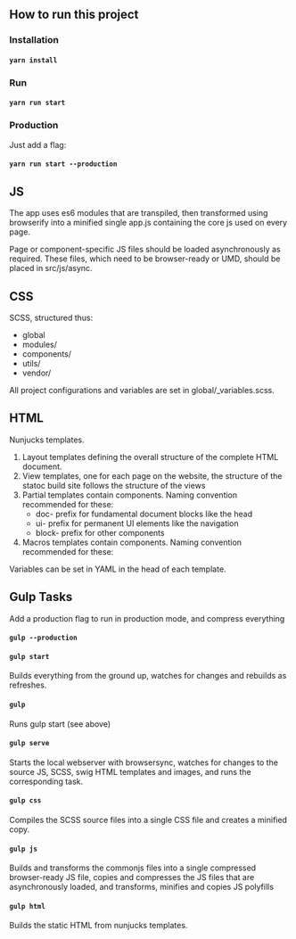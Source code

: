 ## How to run this project

### Installation
#### `yarn install`

### Run
#### `yarn run start`

### Production
Just add a flag:
#### `yarn run start --production`

## JS
The app uses es6 modules that are transpiled, then transformed using browserify into a minified single app.js containing the core js used on every page.

Page or component-specific JS files should be loaded asynchronously as required. These files, which need to be browser-ready or UMD, should be placed in src/js/async.

## CSS
SCSS, structured thus:

- global
- modules/
- components/
- utils/
- vendor/

All project configurations and variables are set in global/_variables.scss.

## HTML
Nunjucks templates. 

1. Layout templates defining the overall structure of the complete HTML document.
2. View templates, one for each page on the website, the structure of the statoc build site follows the structure of the views
3. Partial templates contain components. Naming convention recommended for these:
    - doc- prefix for fundamental document blocks like the head
    - ui- prefix for permanent UI elements like the navigation
    - block- prefix for other components
4. Macros templates contain components. Naming convention recommended for these:

Variables can be set in YAML in the head of each template.

## Gulp Tasks
Add a production flag to run in production mode, and compress everything
#### `gulp --production`

#### `gulp start`

Builds everything from the ground up, watches for changes and rebuilds as refreshes. 

#### `gulp`

Runs gulp start (see above)

#### `gulp serve`

Starts the local webserver with browsersync, watches for changes to the source JS, SCSS, swig HTML templates and images, and runs the corresponding task.

#### `gulp css`

Compiles the SCSS source files into a single CSS file and creates a minified copy.

#### `gulp js`

Builds and transforms the commonjs files into a single compressed browser-ready JS file, copies and compresses the JS files that are asynchronously loaded, and transforms, minifies and copies JS polyfills

#### `gulp html`

Builds the static HTML from nunjucks templates.

